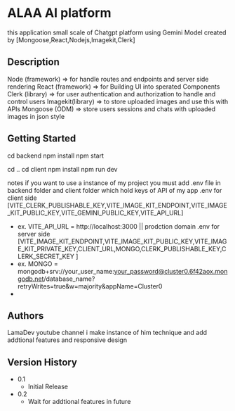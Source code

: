 # ALAA AI platform

this application small scale of Chatgpt platform using Gemini Model created by [Mongoose,React,Nodejs,Imagekit,Clerk]

## Description
Node (framework) => for handle routes and endpoints and server side rendering
React (framework) => for Building UI into sperated Components 
Clerk (library) => for user authentication and authorization to handle and control users
Imagekit(library) => to store uploaded images and use this with APIs
Mongoose (ODM) => store users sessions and chats with uploaded images in json style

## Getting Started
cd backend 
npm install
npm start

cd .. 
cd client
npm install
npm run dev

notes
if you want to use a instance of my project you must add .env file in backend folder and client folder which hold keys of API of my app
.env for client side [VITE_CLERK_PUBLISHABLE_KEY,VITE_IMAGE_KIT_ENDPOINT,VITE_IMAGE_KIT_PUBLIC_KEY,VITE_GEMINI_PUBLIC_KEY,VITE_API_URL]
* ex. VITE_API_URL = http://localhost:3000 || prodction domain
.env for server side [VITE_IMAGE_KIT_ENDPOINT,VITE_IMAGE_KIT_PUBLIC_KEY,VITE_IMAGE_KIT_PRIVATE_KEY,CLIENT_URL,MONGO,CLERK_PUBLISHABLE_KEY,CLERK_SECRET_KEY ]
* ex. MONGO = mongodb+srv://your_user_name:your_password@cluster0.6f42aox.mongodb.net/database_name?retryWrites=true&w=majority&appName=Cluster0
* 


## Authors

LamaDev youtube channel i make instance of him technique and add addtional features and responsive design 

## Version History

* 0.1
    * Initial Release
* 0.2
    * Wait for addtional features in future
